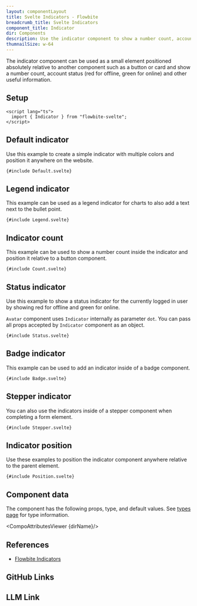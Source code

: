 ```yaml
---
layout: componentLayout
title: Svelte Indicators - Flowbite
breadcrumb_title: Svelte Indicators
component_title: Indicator
dir: Components
description: Use the indicator component to show a number count, account status, or as a loading label positioned relative to the parent component coded with Tailwind CSS
thumnailSize: w-64
---
```


<script lang="ts">
  import { CompoAttributesViewer, GitHubCompoLinks, toKebabCase, LlmLink } from '../../utils'
  import { P, A } from '$lib'
  const dirName = toKebabCase(component_title)
</script>

The indicator component can be used as a small element positioned absolutely relative to another component such as a button or card and show a number count, account status (red for offline, green for online) and other useful information.

## Setup

```svelte example hideOutput
<script lang="ts">
  import { Indicator } from "flowbite-svelte";
</script>
```

## Default indicator

Use this example to create a simple indicator with multiple colors and position it anywhere on the website.

```svelte example class="flex gap-2"
{#include Default.svelte}
```

## Legend indicator

This example can be used as a legend indicator for charts to also add a text next to the bullet point.

```svelte example class="text-sm font-medium text-gray-900 dark:text-white flex gap-2"
{#include Legend.svelte}
```

## Indicator count

This example can be used to show a number count inside the indicator and position it relative to a button component.

```svelte example class="space-y-4"
{#include Count.svelte}
```

## Status indicator

Use this example to show a status indicator for the currently logged in user by showing red for offline and green for online.

`Avatar` component uses `Indicator` internally as parameter `dot`. You can pass all props accepted by `Indicator` component as an object.

```svelte example class="flex gap-2"
{#include Status.svelte}
```

## Badge indicator

This example can be used to add an indicator inside of a badge component.

```svelte example class="flex gap-2"
{#include Badge.svelte}
```

## Stepper indicator

You can also use the indicators inside of a stepper component when completing a form element.

```svelte example class="space-y-8"
{#include Stepper.svelte}
```

## Indicator position

Use these examples to position the indicator component anywhere relative to the parent element.

```svelte example class="flex gap-4"
{#include Position.svelte}
```

## Component data

The component has the following props, type, and default values. See [types page](/docs/pages/typescript) for type information.

<CompoAttributesViewer {dirName}/>

## References

- [Flowbite Indicators](https://flowbite.com/docs/components/indicators/)

## GitHub Links

<GitHubCompoLinks />

## LLM Link

<LlmLink />
